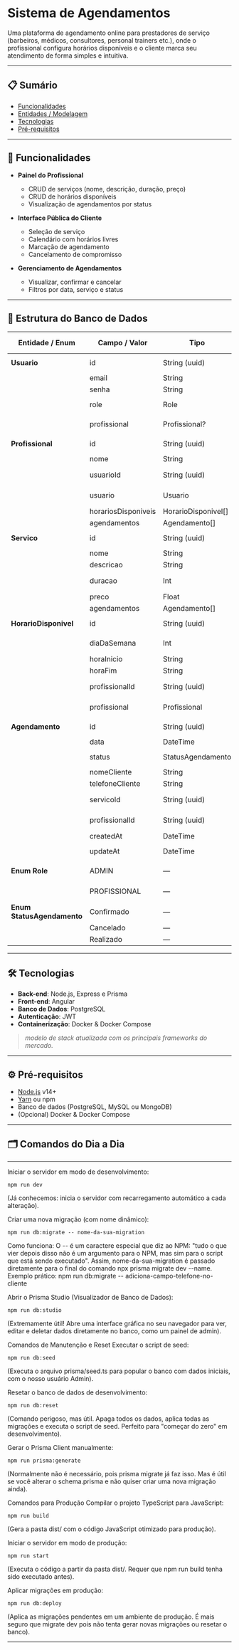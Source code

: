 # Sistema de Agendamentos

Uma plataforma de agendamento online para prestadores de serviço (barbeiros, médicos, consultores, personal trainers etc.), onde o profissional configura horários disponíveis e o cliente marca seu atendimento de forma simples e intuitiva.

---

## 📋 Sumário

- [Funcionalidades](#funcionalidades)  
- [Entidades / Modelagem](#entidades--modelagem)  
- [Tecnologias](#tecnologias)  
- [Pré-requisitos](#pré-requisitos)  

---

## 🚀 Funcionalidades

- **Painel do Profissional**  
  - CRUD de serviços (nome, descrição, duração, preço)  
  - CRUD de horários disponíveis  
  - Visualização de agendamentos por status  

- **Interface Pública do Cliente**  
  - Seleção de serviço  
  - Calendário com horários livres  
  - Marcação de agendamento  
  - Cancelamento de compromisso  

- **Gerenciamento de Agendamentos**  
  - Visualizar, confirmar e cancelar  
  - Filtros por data, serviço e status  

---

## 📑 Estrutura do Banco de Dados

| **Entidade / Enum**      | **Campo / Valor**   | **Tipo**       | **Restrições / Observações** |
|---------------------------|---------------------|----------------|------------------------------|
| **Usuario**              | id                  | String (uuid)  | **PK**, default: `uuid()` |
|                           | email               | String         | **Único** |
|                           | senha               | String         | — |
|                           | role                | Role           | Default: `PROFISSIONAL` |
|                           | profissional        | Profissional?  | Relação opcional |
| **Profissional**         | id                  | String (uuid)  | **PK**, default: `uuid()` |
|                           | nome                | String         | — |
|                           | usuarioId           | String (uuid)  | **Único**, **FK → Usuario.id** |
|                           | usuario             | Usuario        | Relação obrigatória |
|                           | horariosDisponiveis | HorarioDisponivel[] | 1:N |
|                           | agendamentos        | Agendamento[]  | 1:N |
| **Servico**              | id                  | String (uuid)  | **PK**, default: `uuid()` |
|                           | nome                | String         | — |
|                           | descricao           | String         | — |
|                           | duracao             | Int            | Duração em minutos |
|                           | preco               | Float          | — |
|                           | agendamentos        | Agendamento[]  | 1:N |
| **HorarioDisponivel**    | id                  | String (uuid)  | **PK**, default: `uuid()` |
|                           | diaDaSemana         | Int            | 0=Dom, 6=Sáb |
|                           | horaInicio          | String         | Formato `HH:mm` |
|                           | horaFim             | String         | Formato `HH:mm` |
|                           | profissionalId      | String (uuid)  | **FK → Profissional.id** |
|                           | profissional        | Profissional   | Relação obrigatória |
| **Agendamento**          | id                  | String (uuid)  | **PK**, default: `uuid()` |
|                           | data                | DateTime       | — |
|                           | status              | StatusAgendamento | Default: `Confirmado` |
|                           | nomeCliente         | String         | — |
|                           | telefoneCliente     | String         | — |
|                           | servicoId           | String (uuid)  | **FK → Servico.id** |
|                           | profissionalId      | String (uuid)  | **FK → Profissional.id** |
|                           | createdAt           | DateTime       | Default: `now()` |
|                           | updateAt            | DateTime       | Auto `@updatedAt` |
| **Enum Role**            | ADMIN               | —              | Perfil administrador |
|                           | PROFISSIONAL        | —              | Perfil profissional |
| **Enum StatusAgendamento** | Confirmado         | —              | Default |
|                           | Cancelado           | —              | — |
|                           | Realizado           | —              | — |


---

## 🛠️ Tecnologias

- **Back-end**: Node.js, Express e Prisma 
- **Front-end**: Angular 
- **Banco de Dados**: PostgreSQL
- **Autenticação**: JWT  
- **Containerização**: Docker & Docker Compose  

> _modelo de stack atualizada com os principais frameworks do mercado._

---

## ⚙️ Pré-requisitos

- [Node.js](https://nodejs.org/) v14+  
- [Yarn](https://yarnpkg.com/) ou npm  
- Banco de dados (PostgreSQL, MySQL ou MongoDB)  
- (Opcional) Docker & Docker Compose  

---

## 🗂️ Comandos do Dia a Dia

---

Iniciar o servidor em modo de desenvolvimento:

```npm run dev```

(Já conhecemos: inicia o servidor com recarregamento automático a cada alteração).

Criar uma nova migração (com nome dinâmico):

```npm run db:migrate -- nome-da-sua-migration```

Como funciona: O -- é um caractere especial que diz ao NPM: "tudo o que vier depois disso não é um argumento para o NPM, mas sim para o script que está sendo executado". Assim, nome-da-sua-migration é passado diretamente para o final do comando npx prisma migrate dev --name.
Exemplo prático: npm run db:migrate -- adiciona-campo-telefone-no-cliente

Abrir o Prisma Studio (Visualizador de Banco de Dados):

```npm run db:studio```

(Extremamente útil! Abre uma interface gráfica no seu navegador para ver, editar e deletar dados diretamente no banco, como um painel de admin).

Comandos de Manutenção e Reset
Executar o script de seed:

```npm run db:seed```

(Executa o arquivo prisma/seed.ts para popular o banco com dados iniciais, com o nosso usuário Admin).

Resetar o banco de dados de desenvolvimento:

```npm run db:reset```

(Comando perigoso, mas útil. Apaga todos os dados, aplica todas as migrações e executa o script de seed. Perfeito para "começar do zero" em desenvolvimento).

Gerar o Prisma Client manualmente:

```npm run prisma:generate```

(Normalmente não é necessário, pois prisma migrate já faz isso. Mas é útil se você alterar o schema.prisma e não quiser criar uma nova migração ainda).

Comandos para Produção
Compilar o projeto TypeScript para JavaScript:

```npm run build```

(Gera a pasta dist/ com o código JavaScript otimizado para produção).

Iniciar o servidor em modo de produção:

```npm run start```

(Executa o código a partir da pasta dist/. Requer que npm run build tenha sido executado antes).

Aplicar migrações em produção:

```npm run db:deploy```

(Aplica as migrações pendentes em um ambiente de produção. É mais seguro que migrate dev pois não tenta gerar novas migrações ou resetar o banco).

---
